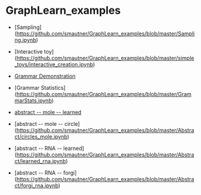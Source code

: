 # GraphLearn_examples

      
 * [Sampling]             (https://github.com/smautner/GraphLearn_examples/blob/master/Sampling.ipynb)
 * [Interactive toy]      (https://github.com/smautner/GraphLearn_examples/blob/master/simple_toys/interactive_creation.ipynb)
 * [Grammar Demonstration](https://github.com/smautner/GraphLearn_examples/blob/master/Grammar.ipynb)
 * [Grammar Statistics]   (https://github.com/smautner/GraphLearn_examples/blob/master/GrammarStats.ipynb)

 * [abstract -- mole -- learned](https://github.com/smautner/GraphLearn_examples/blob/master/Abstract/learned_mole.ipynb)
 * [abstract -- mole -- circle] (https://github.com/smautner/GraphLearn_examples/blob/master/Abstract/circles_mole.ipynb)
 * [abstract -- RNA -- learned] (https://github.com/smautner/GraphLearn_examples/blob/master/Abstract/learned_rna.ipynb)
 * [abstract -- RNA -- forgi]   (https://github.com/smautner/GraphLearn_examples/blob/master/Abstract/forgi_rna.ipynb)
